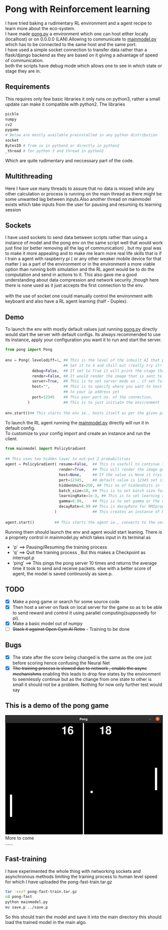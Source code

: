 # Pong with Reinforcement learning
I have tried baking a rudimentary RL environment and a agent recipe to learn more about the eco-system.<br/>
I have made [pong.py](https://github.com/hex-plex/Pong-ReinforcementLearning/blob/master/pong.py) a environment which one can host either locally (localhost) or on  0.0.0.0 (LAN).Allowing to communicate to [mainmodel.py](https://github.com/hex-plex/Pong-ReinforcementLearning/blob/master/mainmodel.py) which has to be connected to the same host and the same port. <br/>
I have used a simple socket connection to transfer data rather than a flask/django backend as they are based on it giving a advantage of speed of communication. <br/>
both the scripts have debug mode which allows one to see in which state or stage they are in. <br/>
## Requirements
This requires only few basic libraries it only runs on python3, rather a small update can make it compatible with python2.
The libraries
```bash
pickle
numpy
cv2
pygame
# Below are mostly available preinstalled in any python distribution
socket
BytesIO # from io in python3 or directly in python2
_thread # for python 3 and thread in python2
```
Which are quite rudimentary and neccessary part of the code.

## Multithreading
Here I have use many threads to assure that no data is missed while any other calculation or process is running on the main thread as there might be some unwanted lag between inputs.Also another thread on mainmodel exists which take inputs  from the user for pausing and resuming its learning session
## Sockets
I have used sockets to send data between scripts rather than using a instance of model and the pong env on the same script well that would work just fine (or better removing all the lag of communication) , but my goal was to make it more appealing and to make me learn more real life skills that is if I train a agent with raspberry pi ( or any other weaker mobile device for that matter ) as a part of the environment or in the environment a more viable option than running both simulation and the RL agent would be to do the computation and send in actions to it. This also gave me a good understanding about data compression and network security ,though here there is none used as it just accepts the first connection to the env. <br/>
<br/>
with the use of socket one could manually control the environment with keyboard and also have a RL agent learning (half - Duplex).  

## Demo
To launch the env with mostly default values just running [pong.py](https://github.com/hex-plex/Pong-ReinforcementLearning/blob/master/pong.py) directly would start the server with default configs.
Its always recommended to use its instance, apply your configuration you want it to run and start the server.
```python
from pong import Pong

env = Pong( levelodiff=1, ## This is the level of the inbuilt AI that plays against you.
                          ## Set it to 4 and chill out (really try it!!) the scale is 1-3
            debug=False,  ## If set to True it will print the stage the environment is in and info the data inputs and outputs
            render=False, ## It would render the image that is sent to the model, This slows down the process so not a good idea to use it.
            server=True,  ## This is to set server mode on , if set false the environment will be no different from ordinary pong game.
            host="",      ## This is to specify where you want to host it, "" maps to local host "0.0.0.0" doesnt really map
                          ## to your ip address yet
            port=12345    ## This your port no. of the connection.
          )               ## This is to just initiate the environment

env.start()## This starts the env ie., hosts itself as per the given parameter and waits for a connection in async while continuing the game
```

To launch the RL agent running the [mainmodel.py](https://github.com/hex-plex/Pong-ReinforcementLearning/blob/master/mainmodel.py) directly will run it in default config. <br/>
To customize to your config import and create an instance and run the client. <br/>
```python
from mainmodel import PolicyGradient

## This uses two hidden layer to out-put 2 probabilities
agent = PolicyGradient( resume=False,  ## This is usefull to continue training from previos checkpoint.
                        render=True,   ## This will render the image got through the socket,useful if model is in another computer
                        host=None,     ## If the value is None it trys to find a localhost , else specific host is to be provided as a str
                        port=12345,    ## default value is 12345 set is as required.
                        hiddenUnits=250, ## This no of hiddenUnits in first layer depending on the dimension of input.
                        batch_size=10, ## This is to set batch size for batch reiforcement learning rather than using single episode.
                        learningRate=1e-3, ## This is to set learning rate
                        gamma=0.99,    ## This is to set gamma or the discount
                        decayRate=0.99 ## This is decayRate for RMSprop
                      )                ## This creates an instance of PolicyGradient algorithm as a client_socket

agent.start()         ## This starts the agent ie., connects to the server and communicates and learns from its experience.
```

Running them should launch the env and agent would start leaning. There is a propriety control in mainmodel.py which takes input in its terminal as
- 'p'    ==> Pausing/Resuming the training process
- 'q'    ==> Quit the training process , But this makes a Checkpoint as interrupt.p
- 'ping' ==> This pings the pong server 10 times and returns the average time it took to send and receive packets.
else with a better score of agent, the model is saved continuosly as save.p.

## TODO

- [X] Make a pong game or search for some source  code
- [X] Then host a server on flask on local server for the game so as to be able to send reward and control it using parallel computing(supposedly for pi).
- [X] Make a basic model out of numpy
- [ ] <del>Stack it against Open Gym AI Retro</del> - Training to be done

## Bugs
- [X] The state after the score being changed is the same as the one just before scoring hence confusing the Neural Net
- [X] <del>The training process is slowed due to network , enable the async mechanishms</del> enabling this leads to drop few states by the environment to seemlessly continue but as the change from one state to other is small it should not be a problem.
Nothing for now only further test would say
## This is a demo of the pong game
<img src="/images/pong-game.png"> <br/>
More to come<br/>
......<br/>
## Fast-training
I have experimented the whole thing with networking sockets and asynchronous methods limiting the training process to human level speed for which I have uploaded the pong-fast-train.tar.gz
``` bash
tar -xvzf pong-fast-train.tar.gz
cd pong-fast
python mainmodel.py
mv save.p ../save.p
```
So this should train the model and save it into the main directory this should load the trained model in the main algo.
